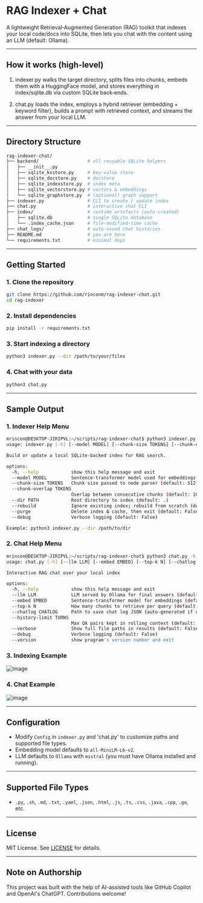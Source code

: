 # RAG Indexer + Chat
A lightweight Retrieval‑Augmented Generation (RAG) toolkit that indexes your local code/docs into SQLite, then lets you chat with the content using an LLM (default: Ollama).

---

## How it works (high‑level)

1. indexer.py walks the target directory, splits files into chunks, embeds
them with a HuggingFace model, and stores everything in index/sqlite.db
via custom SQLite back‑ends.

2. chat.py loads the index, employs a hybrid retriever (embedding + keyword
filter), builds a prompt with retrieved context, and streams the answer from
your local LLM.

---

## Directory Structure

```bash
rag-indexer-chat/
├── backend/                  # all reusable SQLite helpers
│   ├── __init__.py
│   ├── sqlite_kvstore.py     # key‑value store
│   ├── sqlite_docstore.py    # docstore
│   ├── sqlite_indexstore.py  # index meta
│   ├── sqlite_vectorstore.py # vectors & embeddings
│   └── sqlite_graphstore.py  # (optional) graph support
├── indexer.py                # CLI to create / update index
├── chat.py                   # interactive chat CLI
├── index/                    # runtime artefacts (auto‑created)
│   ├── sqlite.db             # single SQLite database
│   └── .index_cache.json     # file‑modified‑time cache
├── chat_logs/                # auto‑saved chat histories
├── README.md                 # you are here
└── requirements.txt          # minimal deps
```

---

## Getting Started
### 1. Clone the repository

```bash
git clone https://github.com/rinconm/rag-indexer-chat.git
cd rag-indexer
```

### 2. Install dependencies

```bash
pip install -r requirements.txt
```

### 3. Start indexing a directory

```bash
python3 indexer.py --dir /path/to/your/files
```

### 4. Chat with your data

```bash
python3 chat.py
```

---

## Sample Output
### 1. Indexer Help Menu
```bash
mrincon@DESKTOP-JIRIPVL:~/scripts/rag-indexer-chat$ python3 indexer.py -h
usage: indexer.py [-h] [--model MODEL] [--chunk-size TOKENS] [--chunk-overlap TOKENS] [--dir PATH] [--rebuild | --purge] [--debug]

Build or update a local SQLite‑backed index for RAG search.

options:
  -h, --help            show this help message and exit
  --model MODEL         Sentence‑transformer model used for embeddings (default: all-MiniLM-L6-v2)
  --chunk-size TOKENS   Chunk size passed to node parser (default: 512)
  --chunk-overlap TOKENS
                        Overlap between consecutive chunks (default: 100)
  --dir PATH            Root directory to index (default: .)
  --rebuild             Ignore existing index; rebuild from scratch (default: False)
  --purge               Delete index & cache, then exit (default: False)
  --debug               Verbose logging (default: False)

Example: python3 indexer.py --dir /path/to/dir
```

### 2. Chat Help Menu
```bash
mrincon@DESKTOP-JIRIPVL:~/scripts/rag-indexer-chat$ python3 chat.py -h
usage: chat.py [-h] [--llm LLM] [--embed EMBED] [--top-k N] [--chatlog CHATLOG] [--history-limit TURNS] [--verbose] [--debug] [--version]

Interactive RAG chat over your local index

options:
  -h, --help            show this help message and exit
  --llm LLM             LLM served by Ollama for final answers (default: mistral)
  --embed EMBED         Sentence‑transformer model for embeddings (default: all-MiniLM-L6-v2)
  --top-k N             How many chunks to retrieve per query (default: 10)
  --chatlog CHATLOG     Path to save chat log JSON (auto‑generated if omitted) (default: None)
  --history-limit TURNS
                        Max QA pairs kept in rolling context (default: 20)
  --verbose             Show full file paths in results (default: False)
  --debug               Verbose logging (default: False)
  --version             show program's version number and exit
```

### 3. Indexing Example

![image](https://github.com/user-attachments/assets/b3319965-a972-4f76-8d25-22478f26e6f5)

### 4. Chat Example

![image](https://github.com/user-attachments/assets/9be35bb6-66e9-408c-bde6-6eeaeaa4223a)

---

## Configuration

- Modify `Config` in `indexer.py` and 'chat.py' to customize paths and supported file types.
- Embedding model defaults to `all-MiniLM-L6-v2`.
- LLM defaults to `Ollama` with `mistral` (you must have Ollama installed and running).

---

## Supported File Types

- `.py`, `.sh`, `.md`, `.txt`, `.yaml`, `.json`, `.html`, `.js`, `.ts`, `.css`, `.java`, `.cpp`, `.go`, etc.

---

## License

MIT License. See [LICENSE](./LICENSE) for details.

---

## Note on Authorship

This project was built with the help of AI-assisted tools like GitHub Copilot and OpenAI's ChatGPT. Contributions welcome!
